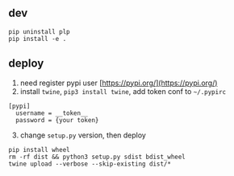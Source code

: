 ## dev
```shell
pip uninstall plp
pip install -e .
```

## deploy
1. need register pypi user [https://pypi.org/](https://pypi.org/)
2. install `twine`, `pip3 install twine`, add token conf to `~/.pypirc`
```shell
[pypi]
  username = __token__
  password = {your token}
```
3. change `setup.py` version, then deploy
```shell
pip install wheel
rm -rf dist && python3 setup.py sdist bdist_wheel
twine upload --verbose --skip-existing dist/*
```